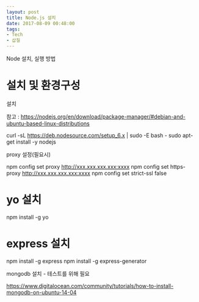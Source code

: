 ```yaml
---
layout: post
title: Node.js 설치
date: 2017-08-09 00:48:00
tags:
- Tech
- 삽질
---
```


Node 설치, 실행 방법


# 설치 및 환경구성

설치

참고 : https://nodejs.org/en/download/package-manager/#debian-and-ubuntu-based-linux-distributions

  curl -sL https://deb.nodesource.com/setup_6.x | sudo -E bash -
  sudo apt-get install -y nodejs


proxy 설정(필요시)

  npm config set proxy http://xxx.xxx.xxx.xxx:xxxx
  npm config set https-proxy http://xxx.xxx.xxx.xxx:xxxx
  npm config set strict-ssl false


  # yo 설치
  npm install -g yo
  # express 설치
  npm install -g express
  npm install -g express-generator

mongodb 설치 - 테스트를 위해 필요

https://www.digitalocean.com/community/tutorials/how-to-install-mongodb-on-ubuntu-14-04
